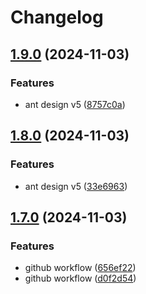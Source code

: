 # Changelog

## [1.9.0](https://github.com/Erdhiem-UI/ng-zorro-v5-experimental-view/compare/v1.8.0...v1.9.0) (2024-11-03)


### Features

* ant design v5 ([8757c0a](https://github.com/Erdhiem-UI/ng-zorro-v5-experimental-view/commit/8757c0ad8dbbcb77b32ec58d1d16de42c1a9c6ea))

## [1.8.0](https://github.com/Erdhiem-UI/ng-zorro-v5-experimental-view/compare/v1.7.0...v1.8.0) (2024-11-03)


### Features

* ant design v5 ([33e6963](https://github.com/Erdhiem-UI/ng-zorro-v5-experimental-view/commit/33e696395dca7d0cdd380e2b0bd3e9f3d52f6d03))

## [1.7.0](https://github.com/Erdhiem-UI/ng-zorro-v5-experimental-view/compare/v1.6.0...v1.7.0) (2024-11-03)


### Features

* github workflow ([656ef22](https://github.com/Erdhiem-UI/ng-zorro-v5-experimental-view/commit/656ef2282517164f9b3082e181c4105b7e2a3b01))
* github workflow ([d0f2d54](https://github.com/Erdhiem-UI/ng-zorro-v5-experimental-view/commit/d0f2d54f86966cae814dbb2557d9acec29ef37e8))
